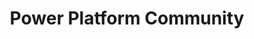 ---
title: "Power Platform Community"
description: "Join lively discussions, events, and user groups through a platform-wide community of ideas, insights, and helpful resources."
image: "images/forums-background-power-platform.webp"
externalUrl: "https://powerusers.microsoft.com/"
---